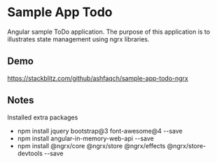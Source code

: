 # Sample App Todo

Angular sample ToDo application.
The purpose of this application is to illustrates state management using ngrx libraries.

## Demo

https://stackblitz.com/github/ashfaqch/sample-app-todo-ngrx

## Notes
Installed extra packages
- npm install jquery bootstrap@3 font-awesome@4 --save
- npm install angular-in-memory-web-api --save
- npm install @ngrx/core @ngrx/store @ngrx/effects @ngrx/store-devtools --save
